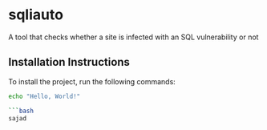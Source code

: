 # sqliauto
A tool that checks whether a site is infected with an SQL vulnerability or not

## Installation Instructions

To install the project, run the following commands:

```bash
echo "Hello, World!"

```bash
sajad
